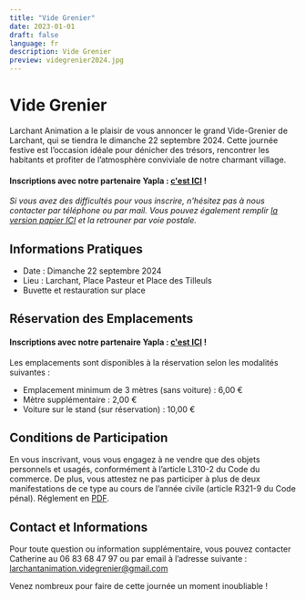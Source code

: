 ```yaml
---
title: "Vide Grenier"
date: 2023-01-01
draft: false
language: fr
description: Vide Grenier
preview: videgrenier2024.jpg
---
```


# Vide Grenier
Larchant Animation a le plaisir de vous annoncer le grand Vide-Grenier de Larchant, qui se tiendra le dimanche 22 septembre 2024. Cette journée festive est l’occasion idéale pour dénicher des trésors, rencontrer les habitants et profiter de l’atmosphère conviviale de notre charmant village.
#### Inscriptions avec notre partenaire Yapla : [c'est ICI](https://larchant-animation.s2.yapla.com/fr/event-60695) !

_Si vous avez des difficultés pour vous inscrire, n'hésitez pas à nous contacter par téléphone ou par mail. Vous pouvez également remplir [la version papier ICI](2024_inscription.pdf) et la retrouner par voie postale._ 

## Informations Pratiques

- Date : Dimanche 22 septembre 2024
- Lieu : Larchant, Place Pasteur et Place des Tilleuls
- Buvette et restauration sur place

## Réservation des Emplacements
#### Inscriptions avec notre partenaire Yapla : [c'est ICI](https://larchant-animation.s2.yapla.com/fr/event-60695) !


Les emplacements sont disponibles à la réservation selon les modalités suivantes :

- Emplacement minimum de 3 mètres (sans voiture) : 6,00 €
- Mètre supplémentaire : 2,00 €
- Voiture sur le stand (sur réservation) : 10,00 €


## Conditions de Participation

En vous inscrivant, vous vous engagez à ne vendre que des objets personnels et usagés, conformément à l’article L310-2 du Code du commerce. De plus, vous attestez ne pas participer à plus de deux manifestations de ce type au cours de l’année civile (article R321-9 du Code pénal).
Réglement en [PDF](REGLEMENT.pdf).

## Contact et Informations

Pour toute question ou information supplémentaire, vous pouvez contacter Catherine au 06 83 68 47 97 ou par email à l’adresse suivante : larchantanimation.videgrenier@gmail.com 

Venez nombreux pour faire de cette journée un moment inoubliable !


